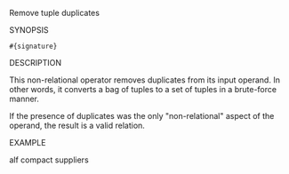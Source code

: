 
Remove tuple duplicates

SYNOPSIS

    #{signature}

DESCRIPTION

This non-relational operator removes duplicates from its input operand.
In other words, it converts a bag of tuples to a set of tuples in a 
brute-force manner.

If the presence of duplicates was the only "non-relational" aspect of 
the operand, the result is a valid relation.

EXAMPLE

  alf compact suppliers

